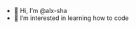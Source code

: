 - 👋 Hi, I’m @alx-sha
- 👀 I’m interested in learning how to code

<!---
alx-sha/alx-sha is a ✨ special ✨ repository because its `README.md` (this file) appears on your GitHub profile.
You can click the Preview link to take a look at your changes.
--->
